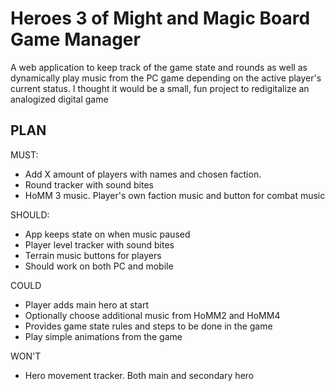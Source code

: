 # Heroes 3 of Might and Magic Board Game Manager
A web application to keep track of the game state and rounds as well as dynamically play music from the PC game depending on the active player's current status. 
I thought it would be a small, fun project to redigitalize an analogized digital game

## PLAN

MUST:
- Add X amount of players with names and chosen faction.
- Round tracker with sound bites
- HoMM 3 music. Player's own faction music and button for combat music


SHOULD:
- App keeps state on when music paused
- Player level tracker with sound bites
- Terrain music buttons for players
- Should work on both PC and mobile

COULD
- Player adds main hero at start
- Optionally choose additional music from HoMM2 and HoMM4
- Provides game state rules and steps to be done in the game
- Play simple animations from the game

WON'T
- Hero movement tracker. Both main and secondary hero
